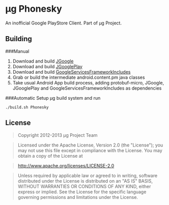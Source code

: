 μg Phonesky
===========

An inofficial Google PlayStore Client. Part of μg Project.

Building
--------

###Manual
1. Download and build [JGoogle](https://github.com/microg/JGoogle)
2. Download and build [JGooglePlay](https://github.com/microg/JGooglePlay)
3. Download and build [GoogleServicesFrameworkIncludes](https://github.com/microg/GoogleServicesFrameworkIncludes)
4. Grab or build the intermediate android.content.pm java classes
5. Take usual Android App build process, adding protobuf-micro, JGoogle, JGooglePlay and GoogleServicesFrameworkIncludes as dependencies

###Automatic
Setup μg build system and run

	./build.sh Phonesky

License
-------
> Copyright 2012-2013 μg Project Team

> Licensed under the Apache License, Version 2.0 (the "License");
> you may not use this file except in compliance with the License.
> You may obtain a copy of the License at

> http://www.apache.org/licenses/LICENSE-2.0

> Unless required by applicable law or agreed to in writing, software 
> distributed under the License is distributed on an "AS IS" BASIS,
> WITHOUT WARRANTIES OR CONDITIONS OF ANY KIND, either express or implied.
> See the License for the specific language governing permissions and
> limitations under the License.
